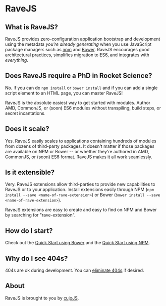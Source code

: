 # RaveJS

## What is RaveJS?

RaveJS provides zero-configuration application bootstrap and development
using the metadata *you're already generating* when you use JavaScript
package managers such as [npm](http://npmjs.org) and [Bower](http://bower.io).
RaveJS encourages good architectural practices, simplifies migration to ES6,
and integrates with *everything*.

## Does RaveJS require a PhD in Rocket Science?

No.  If you can do `npm install` or `bower install` and if you can add
a single script element to an HTML page, you can master RaveJS!

RaveJS is the absolute easiest way to get started with modules.  Author AMD,
CommonJS, or (soon) ES6 modules without transpiling, build steps, or secret
incantations.

## Does it scale?

Yes. RaveJS easily scales to applications containing hundreds of modules
from dozens of third-party packages.  It doesn't matter if those packages
are available on NPM or Bower -- or whether they're authored in AMD, CommonJS,
or (soon) ES6 format.  RaveJS makes it all work seamlessly.

## Is it extensible?

Very. RaveJS extensions allow third-parties to provide new capabilities
to RaveJS or to your application.  Install extensions easily through NPM
(`npm install --save <name-of-rave-extension>`) or Bower
(`bower install --save <name-of-rave-extension>`).

RaveJS extensions are easy to create and easy to find on NPM and
Bower by searching for "rave-extension".

## How do I start?

Check out the [Quick Start using Bower](./docs/quick-start-bower.md)
and the [Quick Start using NPM](./docs/quick-start-npm.md).

## Why do I see 404s?

404s are ok during development. You can [eliminate 404s](./docs/404s.md)
if desired.

## About

RaveJS is brought to you by [cujoJS](http://cujojs.com).
